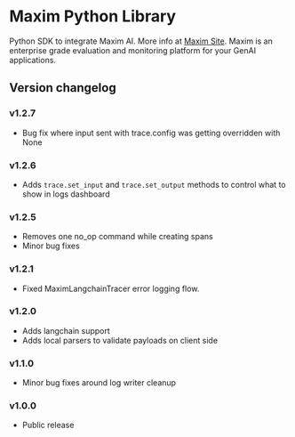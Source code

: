 # Maxim Python Library

Python SDK to integrate Maxim AI. More info at [Maxim Site](https://getmaxim.ai). Maxim is an enterprise grade evaluation and monitoring platform for your GenAI applications.

## Version changelog

### v1.2.7

- Bug fix where input sent with trace.config was getting overridden with None

### v1.2.6

- Adds `trace.set_input` and `trace.set_output` methods to control what to show in logs dashboard

### v1.2.5

- Removes one no_op command while creating spans
- Minor bug fixes

### v1.2.1

- Fixed MaximLangchainTracer error logging flow.

### v1.2.0

- Adds langchain support
- Adds local parsers to validate payloads on client side

### v1.1.0

- Minor bug fixes around log writer cleanup

### v1.0.0

- Public release
